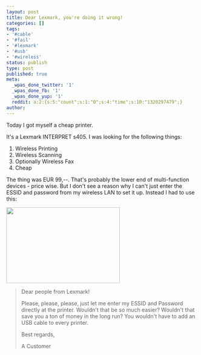 ```yaml
---
layout: post
title: Dear Lexmark, you're doing it wrong!
categories: []
tags:
- '#cable'
- '#fail'
- '#lexmark'
- '#usb'
- '#wireless'
status: publish
type: post
published: true
meta:
  _wpas_done_twitter: '1'
  _wpas_done_fb: '1'
  _wpas_done_yup: '1'
  reddit: a:2:{s:5:"count";s:1:"0";s:4:"time";s:10:"1320297479";}
author: 
---
```

<p>Today I got myself a cheap printer.</p>
<p>It's a Lexmark INTERPRET s405. I was looking for the following things:</p>
<ol>
<li>Wireless Printing</li>
<li>Wireless Scanning</li>
<li>Optionally Wireless Fax</li>
<li>Cheap</li>
</ol>
<p>The thing was EUR 99,--. That's probably the lower end of multi-function devices - price wise. But I don't see a reason why I can't just enter the ESSID and password from my wireless LAN to set it up. Instead I had to use this:</p>
<p><a href="http://serverhorror.files.wordpress.com/2011/01/wireless-installation-cable.jpg"><img class="aligncenter size-medium wp-image-916" title="Wireless Installation Cable" src="http://serverhorror.files.wordpress.com/2011/01/wireless-installation-cable.jpg?w=300" alt="" width="300" height="200" /></a></p>
<blockquote><p>Dear people from Lexmark!</p>
<p>Please, please, please, just let me enter my ESSID and Password directly at the printer. Wouldn't that be so much easier? Wouldn't that save you a ton of money in the long run? You wouldn't have to add an USB cable to every printer.</p>
<p>Best regards,</p>
<p>A Customer</p></blockquote>
